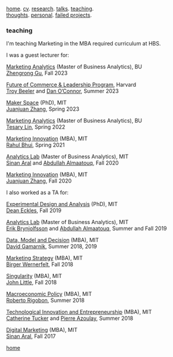[home](./). [cv](./assets/files/CV.pdf). [research](./research.md). [talks](./talk.md). [teaching](./teaching.md). <br/>
[thoughts](./thought.md). [personal](./hobby.md). [failed projects](./failed.md).

### teaching 

I'm teaching Marketing in the MBA required curriculum at HBS.

I was a guest lecturer for:

<ins>Marketing Analytics</ins> (Master of Business Analytics), BU <br/>
[Zhengrong Gu](https://www.bu.edu/questrom/profile/zhengrong-gu/), Fall 2023

<ins>Future of Commerce & Leadership Program</ins>, Harvard <br/>
[Troy Beeler](https://www.linkedin.com/in/troy-beeler-3rd) and [Dan O’Connor](https://www.advancedleadership.harvard.edu/2017-fellows-and-partners/daniel-oconnor), Summer 2023

<ins>Maker Space</ins> (PhD), MIT <br/>
[Juanjuan Zhang](https://mitsloan.mit.edu/faculty/directory/juanjuan-zhang), Spring 2023

<ins>Marketing Analytics</ins> (Master of Business Analytics), BU <br/>
[Tesary Lin](https://tesarylin.github.io/index.html), Spring 2022

<ins>Marketing Innovation</ins> (MBA), MIT <br/>
[Rahul Bhui](https://mitsloan.mit.edu/faculty/directory/rahul-bhui), Spring 2021

<ins>Analytics Lab</ins> (Master of Business Analytics), MIT <br/>
[Sinan Aral](https://mitsloan.mit.edu/faculty/directory/sinan-kayhan-aral) and [Abdullah Almaatouq](https://mitsloan.mit.edu/faculty/directory/abdullah-almaatouq), Fall 2020

<ins>Marketing Innovation</ins> (MBA), MIT <br/>
[Juanjuan Zhang](https://mitsloan.mit.edu/faculty/directory/juanjuan-zhang), Fall 2020

I also worked as a TA for:

<ins>Experimental Design and Analysis</ins> (PhD), MIT <br/>
[Dean Eckles](https://mitsloan.mit.edu/faculty/directory/dean-eckles), Fall 2019

<ins>Analytics Lab</ins> (Master of Business Analytics), MIT <br/>
[Erik Brynjolfsson](http://digital.mit.edu/erik/) and [Abdullah Almaatouq](https://mitsloan.mit.edu/faculty/directory/abdullah-almaatouq), Summer and Fall 2019

<ins>Data, Model and Decision</ins> (MBA), MIT <br/>
[David Gamarnik](http://www.mit.edu/~gamarnik/home.html), Summer 2018, 2019

<ins>Marketing Strategy</ins> (MBA), MIT <br/>
[Birger Wernerfelt](https://mitsloan.mit.edu/faculty/directory/birger-wernerfelt), Fall 2018

<ins>Singularity</ins> (MBA), MIT <br/>
[John Little](https://mitsloan.mit.edu/faculty/directory/john-d-c-little), Fall 2018

<ins>Macroeconomic Policy</ins> (MBA), MIT <br/>
[Roberto Rigobon](https://mitsloan.mit.edu/faculty/directory/roberto-rigobon), Summer 2018

<ins>Technological Innovation and Entrepreneurship</ins> (MBA), MIT <br/>
[Catherine Tucker](https://mitsloan.mit.edu/faculty/directory/catherine-tucker) and [Pierre Azoulay](https://mitsloan.mit.edu/faculty/directory/pierre-azoulay), Summer 2018

<ins>Digital Marketing</ins> (MBA), MIT <br/>
[Sinan Aral](https://mitsloan.mit.edu/faculty/directory/sinan-kayhan-aral), Fall 2017


[home](./)
